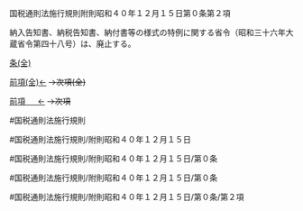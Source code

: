 国税通則法施行規則附則昭和４０年１２月１５日第０条第２項

納入告知書、納税告知書、納付書等の様式の特例に関する省令（昭和三十六年大蔵省令第四十八号）は、廃止する。

[条(全)](国税通則法施行規則附則昭和４０年１２月１５日第０条_.md)

[前項(全)←](国税通則法施行規則附則昭和４０年１２月１５日第０条第１項_.md)  ~~→次項(全)~~

[前項 　 ←](国税通則法施行規則附則昭和４０年１２月１５日第０条第１項.md)  ~~→次項~~



#国税通則法施行規則

#国税通則法施行規則/附則昭和４０年１２月１５日

#国税通則法施行規則/附則昭和４０年１２月１５日/第０条

#国税通則法施行規則/附則昭和４０年１２月１５日/第０条

#国税通則法施行規則/附則昭和４０年１２月１５日/第０条/第２項

